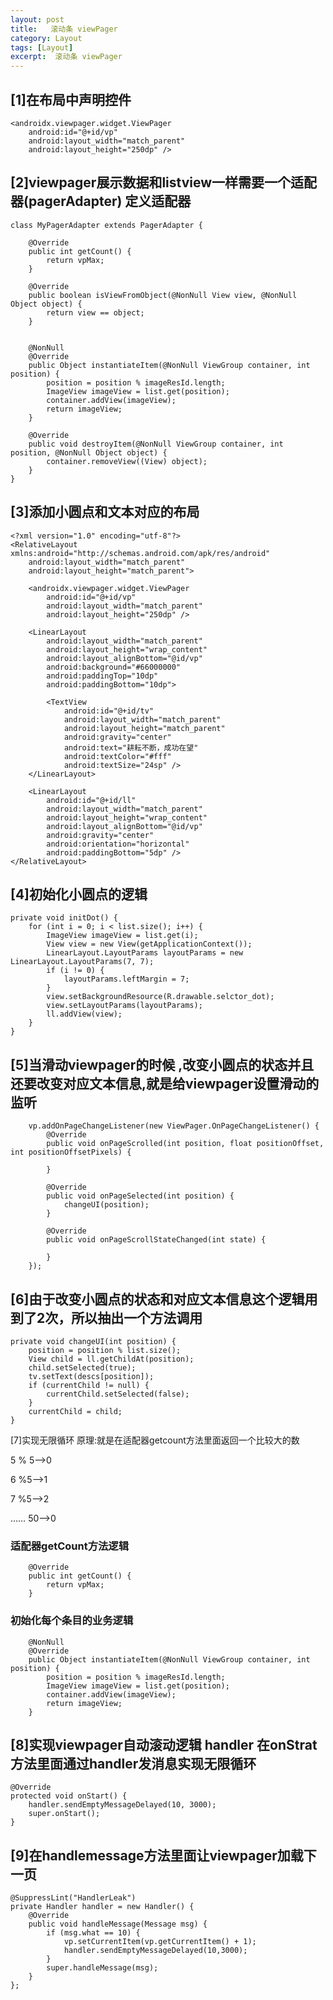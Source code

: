 ```yaml
---
layout: post
title:   滚动条 viewPager 
category: Layout
tags: [Layout]
excerpt:  滚动条 viewPager
---
```



## [1]在布局中声明控件 ##

    <androidx.viewpager.widget.ViewPager
        android:id="@+id/vp"
        android:layout_width="match_parent"
        android:layout_height="250dp" />

## [2]viewpager展示数据和listview一样需要一个适配器(pagerAdapter) 定义适配器 ##

    class MyPagerAdapter extends PagerAdapter {

        @Override
        public int getCount() {
            return vpMax;
        }

        @Override
        public boolean isViewFromObject(@NonNull View view, @NonNull Object object) {
            return view == object;
        }


        @NonNull
        @Override
        public Object instantiateItem(@NonNull ViewGroup container, int position) {
            position = position % imageResId.length;
            ImageView imageView = list.get(position);
            container.addView(imageView);
            return imageView;
        }

        @Override
        public void destroyItem(@NonNull ViewGroup container, int position, @NonNull Object object) {
            container.removeView((View) object);
        }
    }

## [3]添加小圆点和文本对应的布局 ##

	<?xml version="1.0" encoding="utf-8"?>
	<RelativeLayout xmlns:android="http://schemas.android.com/apk/res/android"
	    android:layout_width="match_parent"
	    android:layout_height="match_parent">
	
	    <androidx.viewpager.widget.ViewPager
	        android:id="@+id/vp"
	        android:layout_width="match_parent"
	        android:layout_height="250dp" />
	
	    <LinearLayout
	        android:layout_width="match_parent"
	        android:layout_height="wrap_content"
	        android:layout_alignBottom="@id/vp"
	        android:background="#66000000"
	        android:paddingTop="10dp"
	        android:paddingBottom="10dp">
	
	        <TextView
	            android:id="@+id/tv"
	            android:layout_width="match_parent"
	            android:layout_height="match_parent"
	            android:gravity="center"
	            android:text="耕耘不断，成功在望"
	            android:textColor="#fff"
	            android:textSize="24sp" />
	    </LinearLayout>
	
	    <LinearLayout
	        android:id="@+id/ll"
	        android:layout_width="match_parent"
	        android:layout_height="wrap_content"
	        android:layout_alignBottom="@id/vp"
	        android:gravity="center"
	        android:orientation="horizontal"
	        android:paddingBottom="5dp" />
	</RelativeLayout>


## [4]初始化小圆点的逻辑 ##

    private void initDot() {
        for (int i = 0; i < list.size(); i++) {
            ImageView imageView = list.get(i);
            View view = new View(getApplicationContext());
            LinearLayout.LayoutParams layoutParams = new LinearLayout.LayoutParams(7, 7);
            if (i != 0) {
                layoutParams.leftMargin = 7;
            }
            view.setBackgroundResource(R.drawable.selctor_dot);
            view.setLayoutParams(layoutParams);
            ll.addView(view);
        }
    }

## [5]当滑动viewpager的时候 ,改变小圆点的状态并且还要改变对应文本信息,就是给viewpager设置滑动的监听 ##

        vp.addOnPageChangeListener(new ViewPager.OnPageChangeListener() {
            @Override
            public void onPageScrolled(int position, float positionOffset, int positionOffsetPixels) {

            }

            @Override
            public void onPageSelected(int position) {
                changeUI(position);
            }

            @Override
            public void onPageScrollStateChanged(int state) {

            }
        });

## [6]由于改变小圆点的状态和对应文本信息这个逻辑用到了2次，所以抽出一个方法调用 ##

    private void changeUI(int position) {
        position = position % list.size();
        View child = ll.getChildAt(position);
        child.setSelected(true);
        tv.setText(descs[position]);
        if (currentChild != null) {
            currentChild.setSelected(false);
        }
        currentChild = child;
    }

[7]实现无限循环 原理:就是在适配器getcount方法里面返回一个比较大的数 

5 % 5—–>0 

6 %5—–>1 

7 %5—–>2 

…… 
50—->0 

### 适配器getCount方法逻辑 ###

        @Override
        public int getCount() {
            return vpMax;
        }

### 初始化每个条目的业务逻辑 ###

        @NonNull
        @Override
        public Object instantiateItem(@NonNull ViewGroup container, int position) {
            position = position % imageResId.length;
            ImageView imageView = list.get(position);
            container.addView(imageView);
            return imageView;
        }

## [8]实现viewpager自动滚动逻辑 handler 在onStrat方法里面通过handler发消息实现无限循环 ##

    @Override
    protected void onStart() {
        handler.sendEmptyMessageDelayed(10, 3000);
        super.onStart();
    }

## [9]在handlemessage方法里面让viewpager加载下一页 ##

    @SuppressLint("HandlerLeak")
    private Handler handler = new Handler() {
        @Override
        public void handleMessage(Message msg) {
            if (msg.what == 10) {
                vp.setCurrentItem(vp.getCurrentItem() + 1);
                handler.sendEmptyMessageDelayed(10,3000);
            }
            super.handleMessage(msg);
        }
    };